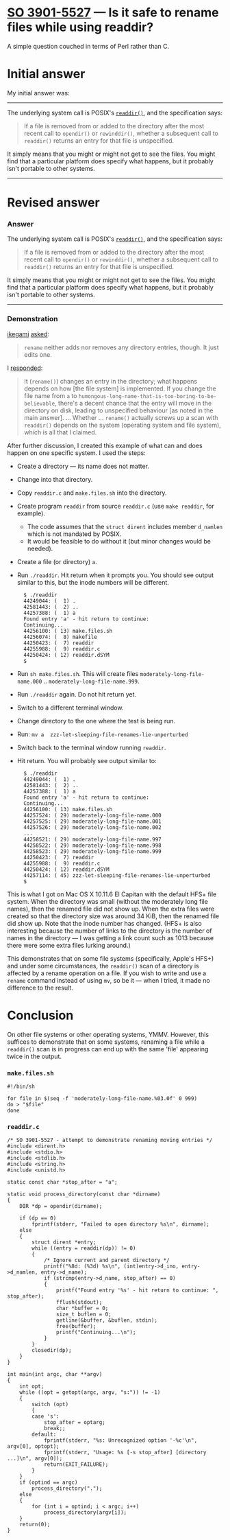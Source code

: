 # [SO 3901-5527](https://stackoverflow.com/q/39015527) &mdash; Is it safe to rename files while using readdir?

A simple question couched in terms of Perl rather than C.

# Initial answer

My initial answer was:

<hr>

The underlying system call is POSIX's
[`readdir()`](http://pubs.opengroup.org/onlinepubs/9699919799/functions/readdir.html),
and the specification says:

> If a file is removed from or added to the directory after the most
> recent call to `opendir()` or `rewinddir()`, whether a subsequent call
> to `readdir()` returns an entry for that file is unspecified.

It simply means that you might or might not get to see the files.
You might find that a particular platform does specify what happens, but
it probably isn't portable to other systems.

<hr>

# Revised answer

### Answer

The underlying system call is POSIX's
[`readdir()`](http://pubs.opengroup.org/onlinepubs/9699919799/functions/readdir.html),
and the specification says:

> If a file is removed from or added to the directory after the most
> recent call to `opendir()` or `rewinddir()`, whether a subsequent call
> to `readdir()` returns an entry for that file is unspecified.

It simply means that you might or might not get to see the files.
You might find that a particular platform does specify what happens, but
it probably isn't portable to other systems.

<hr>

### Demonstration

[ikegami](https://stackoverflow.com/users/589924/ikegami)
[asked](https://stackoverflow.com/questions/39015527/is-it-safe-to-rename-files-while-using-readdir/39017355?noredirect=1#comment65400149_39017355):

> `rename` neither adds nor removes any directory entries, though.
> It just edits one.

I [responded]():

> It (`rename()`) changes an entry in the directory; what happens
> depends on how [the file system] is implemented.
> If you change the file name from `a` to
> `humongous-long-name-that-is-too-boring-to-be-believable`, there's a
> decent chance that the entry will move in the directory on disk,
> leading to unspecified behaviour [as noted in the main answer].
> … Whether … `rename()` actually screws up a scan with `readdir()`
> depends on the system (operating system and file system), which is all
> that I claimed.


After further discussion, I created this example of what can and does
happen on one specific system.
I used the steps:

* Create a directory — its name does not matter.
* Change into that directory.
* Copy `readdir.c` and `make.files.sh` into the directory.
* Create program `readdir` from source `readdir.c` (use `make readdir`, for example).
  - The code assumes that the `struct dirent` includes member `d_namlen` which is not mandated by POSIX.
  - It would be feasible to do without it (but minor changes would be needed).
* Create a file (or directory) `a`.
* Run `./readdir`.  Hit return when it prompts you.  You should see
  output similar to this, but the inode numbers will be different.

        $ ./readdir
        44249044: (  1) .
        42581443: (  2) ..
        44257388: (  1) a
        Found entry 'a' - hit return to continue: 
        Continuing...
        44256100: ( 13) make.files.sh
        44256074: (  8) makefile
        44250423: (  7) readdir
        44255988: (  9) readdir.c
        44250424: ( 12) readdir.dSYM
        $

* Run `sh make.files.sh`.  This will create files `moderately-long-file-name.000` .. `moderately-long-file-name.999`.
* Run `./readdir` again. Do not hit return yet.
* Switch to a different terminal window.
* Change directory to the one where the test is being run.
* Run: `mv a  zzz-let-sleeping-file-renames-lie-unperturbed`
* Switch back to the terminal window running `readdir`.
* Hit return.  You will probably see output similar to:

        $ ./readdir
        44249044: (  1) .
        42581443: (  2) ..
        44257388: (  1) a
        Found entry 'a' - hit return to continue: 
        Continuing...
        44256100: ( 13) make.files.sh
        44257524: ( 29) moderately-long-file-name.000
        44257525: ( 29) moderately-long-file-name.001
        44257526: ( 29) moderately-long-file-name.002
        ...
        44258521: ( 29) moderately-long-file-name.997
        44258522: ( 29) moderately-long-file-name.998
        44258523: ( 29) moderately-long-file-name.999
        44250423: (  7) readdir
        44255988: (  9) readdir.c
        44250424: ( 12) readdir.dSYM
        44257114: ( 45) zzz-let-sleeping-file-renames-lie-unperturbed
        $

This is what I got on Mac OS X 10.11.6 El Capitan with the default HFS+
file system.  When the directory was small (without the moderately long
file names), then the renamed file did not show up.  When the extra
files were created so that the directory size was around 34 KiB, then
the renamed file did show up.  Note that the inode number has changed.
(HFS+ is also interesting because the number of links to the directory
is the number of names in the directory — I was getting a link count
such as 1013 because there were some extra files lurking around.)

This demonstrates that on some file systems (specifically, Apple's HFS+)
and under some circumstances, the `readdir()` scan of a directory is
affected by a rename operation on a file.  If you wish to write and use
a `rename` command instead of using `mv`, so be it &mdash; when I tried,
it made no difference to the result.

# Conclusion

On other file systems or other operating systems, YMMV.  However, this
suffices to demonstrate that on some systems, renaming a file while a
`readdir()` scan is in progress can end up with the same 'file' appearing
twice in the output.

### `make.files.sh`

    #!/bin/sh

    for file in $(seq -f 'moderately-long-file-name.%03.0f' 0 999)
    do > "$file"
    done

### `readdir.c`

    /* SO 3901-5527 - attempt to demonstrate renaming moving entries */
    #include <dirent.h>
    #include <stdio.h>
    #include <stdlib.h>
    #include <string.h>
    #include <unistd.h>

    static const char *stop_after = "a";

    static void process_directory(const char *dirname)
    {
        DIR *dp = opendir(dirname);

        if (dp == 0)
            fprintf(stderr, "Failed to open directory %s\n", dirname);
        else
        {
            struct dirent *entry;
            while ((entry = readdir(dp)) != 0)
            {
                /* Ignore current and parent directory */
                printf("%8d: (%3d) %s\n", (int)entry->d_ino, entry->d_namlen, entry->d_name);
                if (strcmp(entry->d_name, stop_after) == 0)
                {
                    printf("Found entry '%s' - hit return to continue: ", stop_after);
                    fflush(stdout);
                    char *buffer = 0;
                    size_t buflen = 0;
                    getline(&buffer, &buflen, stdin);
                    free(buffer);
                    printf("Continuing...\n");
                }
            }
            closedir(dp);
        }
    }

    int main(int argc, char **argv)
    {
        int opt;
        while ((opt = getopt(argc, argv, "s:")) != -1)
        {
            switch (opt)
            {
            case 's':
                stop_after = optarg;
                break;;
            default:
                fprintf(stderr, "%s: Unrecognized option '-%c'\n", argv[0], optopt);
                fprintf(stderr, "Usage: %s [-s stop_after] [directory ...]\n", argv[0]);
                return(EXIT_FAILURE);
            }
        }
        if (optind == argc)
            process_directory(".");
        else
        {
            for (int i = optind; i < argc; i++)
                process_directory(argv[i]);
        }
        return(0);
    }

